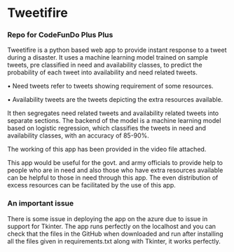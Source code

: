 # Tweetifire

### Repo for CodeFunDo Plus Plus
 
Tweetifire is a python based web app to provide instant response to a tweet during a disaster. It uses a machine learning model trained on sample tweets, pre classified in need and availability classes, to predict the probability of each tweet into availability and need related tweets.

• Need tweets refer to tweets showing requirement of some resources.

• Availability tweets are the tweets depicting the extra resources available.

It then segregates need related tweets and availability related tweets into separate sections.
The backend of the model is a machine learning model based on logistic regression, which classifies the tweets in need and availability classes, with an accuracy of 85-90%.

The working of this app has been provided in the video file attached.

 This app would be useful for the govt. and army officials to provide help to people who are in need and also those who have extra resources available can be helpful to those in need through this app. The even distribution of excess resources can be facilitated by the use of this app.
 
### An important issue

There is some issue in deploying the app on the azure due to issue in support for Tkinter. The app runs perfectly on the localhost and you can check that the files in the GitHub when downloaded and run after installing all the files given in requirements.txt along with Tkinter, it works perfectly.


